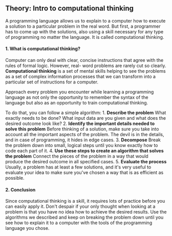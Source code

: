 ## Theory: Intro to computational thinking

A programming language allows us to explain to a 
computer how to execute a solution to a particular
problem in the real word. But first, a programmer has to
come up with the solutions, also using a skill necessary
for any type of programming no matter the language. It is 
called computational thinking.

#### 1. What is computational thinking?
Computer can only deal with clear, concise instructions
that agree with the rules of formal logic. However, real-
word problems are rarely cut so clearly. **Computational
thinking** is a set of mental skills helping to see the 
problems as a set of complex information processes that
we can transform into a particular set of instructions for a 
computer.

Approach every problem you encounter while learning a
programming language as not only the opportunity to
remember the syntax of the language but also as an
opportunity to train computational thinking.

To do that, you can follow a simple algorithm:
    1. **Describe the problem**
        What exactly needs to be done? What input data are
        you given and what does the desired outcome look
        like?
    2. **Identify the important details needed to solve this
        problem**
        Before thinking of a solution, make sure you take
        into account all the important aspects of the 
        problem. The devil is in the details, and in case of 
        programming, it hides in edge cases.
    3. **Decompose**
        Break the problem down into small, logical steps
        until you know exactly how to code each part of it.
    4. **Use these steps to create an algorithm that solves
        the problem**
        Connect the pieces of the problem in a way that
        would produce the desired outcome in all specified
        cases.
    5. **Evaluate the process**
        Usually, a problem has at least a few solutions, and 
        it's very useful to evaluate your idea to make sure
        you've chosen a way that is as efficient as possible.

#### 2. Conclusion
Since computational thinking is a skill, it requires lots of 
practice before you can easily apply it. Don't despair if
your only thought when looking at a problem is that you 
have no idea how to achieve the desired results. Use the 
algorithms we described and keep on breaking the
problem down until you see how to explain it to a 
computer with the tools of the programming language
you chose.
